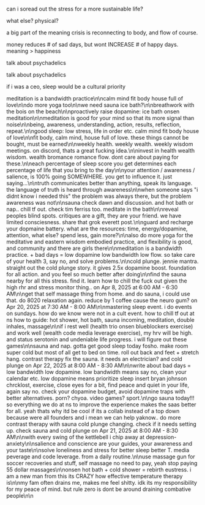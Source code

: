can i soread out the stress for a more sustainable life?

what else?
physical?

a big part of the meaning crisis is reconnecting to body, and flow of course.

money reduces # of sad days, but wont INCREASE # of happy days. meaning > happiness

talk about psychadelics

talk about psychadelics

if i was a ceo, sleep would be a cultural priority

meditation is a bandwidth practice\n\ncalm mind fit body house full of love\n\ndo more yoga too\n\nwe need sauna ice bath?\n\nbreathwork with the bois on the beach\n\nproactively raise dopamine: ice bath onsen meditation\n\nmeditation is good for your mind so that its more signal than noise\n\nbeing, awareness, understanding, action, results, reflection, repeat.\n\ngood sleep: low stress, life in order etc. calm mind fit body house of love\n\nfit body, calm mind, house full of love. these things cannot be bought, must be earned\n\nweekly health. weekly wealth. weekly wisdom meetings. on discord, thats a great fucking idea.\n\ninvest in health wealth wisdom. wealth bromance romance flow. dont care about paying for these.\n\neach percentage of sleep score you get determines each percentage of life that you bring to the day\n\nyour attention / awareness / salience, is 100% going SOMEWHERE. you get to influence it. just saying...\n\ntruth communicates better than anything, speak its language. the language of truth is heard through awareness\n\nwhen someone says "i didnt know i needed this" the problem was always there, but the problem awareness was not\n\nsauna check dawn and discussion. and hot bath or nap.. chill tf out. check tim ferriss too. meditate in the bath\n\nreveal peoples blind spots. critiques are a gift, they are your friend. we have limited consciesness. share that grok everett post.\n\nguard and recharge your dopmaine battery. what are the resources: time, energy/dopamine, attention, what else? spend less, gain more?\n\nalso do more yoga for the meditative and eastern wisdom embodied practice, and flexibility is good, and community and there are girls there\n\nmeditation is a bandwidth practice. + bad days = low dopamine low bandwidth low flow. so take care of your health 3, say no, and solve problems.\n\ncold plunge. jennie mantra. straight out the cold plunge story. it gives 2.5x dopamine boost. foundation for all action. and you feel so much better after doing\n\nfind the sauna nearby for all this stress. find it. learn how to chill the fuck out given the high rhr and stress monitor thing.. on Apr 8, 2025 at 6:00 AM - 6:30 AM\n\nget that self massage thing from home. and do sauna, i could use that. do 8020 relaxation again. reduce by 1 coffee cause the neuro gum? on Apr 20, 2025 at 7:30 AM - 8:00 AM\n\nmastering sleep event. i do events on sundays. how do we know were not in a cult event. how to chill tf out at ns how to guide: hot shower, hot bath, sauna incoming, meditation, double inhales, massage\n\nif i rest well (health trio onsen blueblockers exercise) and work well (wealth code media leverage exercise), my hrv will be high. and status serotonin and undeniable life progress. i will figure out these games\n\nsauna and nap. gotta get good sleep today fosho. make room super cold but most of all get to bed on time. roll out back and feet + stretch hang. contrast therapy fix the sauna. it needs an electrician? and cold plunge on Apr 22, 2025 at 8:00 AM - 8:30 AM\n\nwrite about bad days = low bandwidth low dopamine. low bandwidth means say no, clean your calendar etc. low dopamine means prioritize sleep insert bryan johnson chrcklost, exercise, close eyes for a bit, find peace and quiet in your life, again say no. check your dopamine budget, avoid dopamine traps with better alternatives. porn? chyoa. video games? sport.\n\ngo sauna today!!! so everything we do at ns to improve the experience makes the saas better for all. yeah thats why itd be cool if its a collab instead of a top down because were all founders and i mean we can help yaknow.. do more contrast therapy with sauna cold plunge changing. check if it needs setting up. check sauna and cold plunge on Apr 21, 2025 at 8:00 AM - 8:30 AM\n\nwith every swing of the kettlebell i chip away at depression-anxiety\n\nsalience and conscience are your guides, your awareness and your taste\n\nsolve loneliness and stress for better sleep better T. media peverage and code leverage. from a daily routine.\n\nuse massage gun for soccer recoveries and stuff, self massage no need to pay, yeah stop paying 55 dollar massages\n\nonsen hot bath + cold shower = rebirth eustress. i am a new man from this its CRAZY how effective temperature therapy is\n\nmy fam often drains me, makes me feel shitty. idk its my responsibility for my peace of mind. but rule zero is dont be around draining combative people\n\n